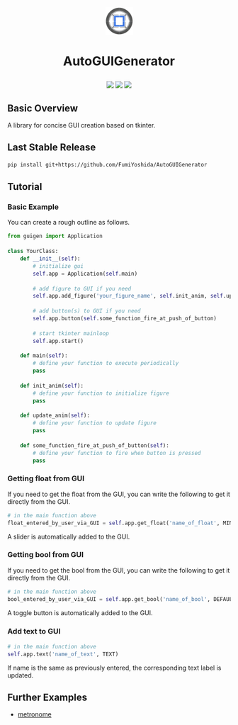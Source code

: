 <p align="center"><img width=12.5% src="/media/logo_guigen.png"></p>
<h1><p align="center">AutoGUIGenerator</p></h1>

<p align="center">
 <img src="https://img.shields.io/badge/python-v3.9+-blue.svg">
 <img src="https://img.shields.io/badge/contributions-welcome-orange.svg">
 <a href="https://opensource.org/licenses/MIT">
  <img src="https://img.shields.io/badge/license-MIT-blue.svg">
 </a>
</p>

## Basic Overview
A library for concise GUI creation based on tkinter.

## Last Stable Release
```bash
pip install git+https://github.com/FumiYoshida/AutoGUIGenerator
```

## Tutorial

### Basic Example
You can create a rough outline as follows.
```python
from guigen import Application

class YourClass:
    def __init__(self):
        # initialize gui
        self.app = Application(self.main)
        
        # add figure to GUI if you need
        self.app.add_figure('your_figure_name', self.init_anim, self.update_anim)
        
        # add button(s) to GUI if you need
        self.app.button(self.some_function_fire_at_push_of_button)
        
        # start tkinter mainloop
        self.app.start()
        
    def main(self):
        # define your function to execute periodically
        pass
        
    def init_anim(self):
        # define your function to initialize figure
        pass
        
    def update_anim(self):
        # define your function to update figure
        pass
        
    def some_function_fire_at_push_of_button(self):
        # define your function to fire when button is pressed
        pass
```

### Getting float from GUI
If you need to get the float from the GUI, you can write the following to get it directly from the GUI.

```python
# in the main function above
float_entered_by_user_via_GUI = self.app.get_float('name_of_float', MIN_VALUE_OF_SLIDER, MAX_VALUE_OF_SLIDER, DEFAULT_VALUE)
```
A slider is automatically added to the GUI.

### Getting bool from GUI
If you need to get the bool from the GUI, you can write the following to get it directly from the GUI.

```python
# in the main function above
bool_entered_by_user_via_GUI = self.app.get_bool('name_of_bool', DEFAULT_VALUE)
```
A toggle button is automatically added to the GUI.

### Add text to GUI
```python
# in the main function above
self.app.text('name_of_text', TEXT)
```
If name is the same as previously entered, the corresponding text label is updated.

## Further Examples
- [metronome](test/metronome.ipynb)
